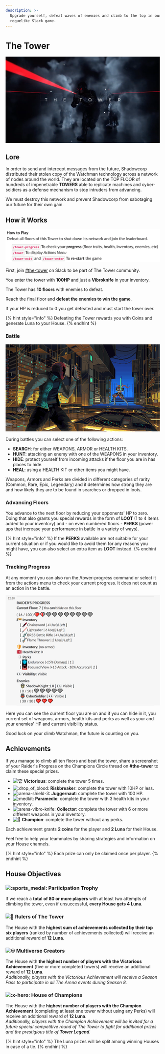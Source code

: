 ```yaml
---
description: >-
  Upgrade yourself, defeat waves of enemies and climb to the top in our async
  roguelike Slack game.
---
```


# The Tower

![](../.gitbook/assets/screen-shot-2021-03-25-at-12.03.38-am.png)

## Lore

In order to send and intercept messages from the future, Shadowcorp distributed their stolen copy of the Watchman technology across a network of nodes around the world. They are located on the TOP FLOOR of hundreds of impenetrable **TOWERS** able to replicate machines and cyber-soldiers as a defense mechanism to stop intruders from advancing.

We must destroy this network and prevent Shadowcorp from sabotaging our future for their own gain.

## How it Works

![](../.gitbook/assets/screenshot_2021-03-25-slack-the-tower-staging-x-team.png)

First, join [\#the-tower](https://app.slack.com/client/T0257R0RP/C01L4M80FE1) on Slack to be part of The Tower community.

You enter the tower with **100HP** and just a **Vibroknife** in your inventory.

The Tower has **10 floors** with enemies to defeat.

Reach the final floor and **defeat the enemies to win the game**.

If your HP is reduced to 0 you get defeated and must start the tower over.

{% hint style="info" %}
Defeating the Tower rewards you with Coins and generate Luna to your House.
{% endhint %}

### Battle

![](../.gitbook/assets/ninja.gif)

During battles you can select one of the following actions:

* **SEARCH**: for either WEAPONS, ARMOR or HEALTH KITS.
* **HUNT**: attacking an enemy with one of the WEAPONS in your inventory.
* **HIDE**: protect yourself from incoming attacks if the floor you are in has places to hide.
* **HEAL**: using a HEALTH KIT or other items you might have.

Weapons, Armors and Perks are divided in different categories of rarity \(Common, Rare, Epic, Legendary\) and it determines how strong they are and how likely they are to be found in searches or dropped in loots.

### Advancing Floors

You advance to the next floor by reducing your opponents' HP to zero. Doing that also grants you special rewards in the form of **LOOT** \(1 to 4 items added to your inventory\) and - on even numbered floors - **PERKS** \(power ups that increase your performance in battle in a variety of ways\).

{% hint style="info" %}
If the **PERKS** available are not suitable for your current situation or if you would like to avoid them for any reasons you might have, you can also select an extra item as **LOOT** instead.
{% endhint %}

### Tracking Progress

At any moment you can also run the /tower-progress command or select it from the actions menu to check your current progress. It does not count as an action in the battle.

![](../.gitbook/assets/image-3-.png)

Here you can see the current floor you are on and if you can hide in it, you current set of weapons, armors, health kits and perks as well as your and your enemies' HP and current visibility status.

Good luck on your climb Watchman, the future is counting on you.

## Achievements

If you manage to climb all ten floors and beat the tower, share a screenshot of your Raider's Progress on the Champions Circle thread on **\#the-tower** to claim these special prizes.

*  ![:trophy:](https://a.slack-edge.com/production-standard-emoji-assets/13.0/google-medium/1f3c6@2x.png) **Victorious**: complete the tower 5 times.
*  ![:drop\_of\_blood:](https://a.slack-edge.com/production-standard-emoji-assets/13.0/google-medium/1fa78@2x.png) **Riskbreaker**: complete the tower with 10HP or less.
*  ![:arena-shield-3:](https://emoji.slack-edge.com/T0257R0RP/arena-shield-3/9608ea009b98e691.png) **Juggernaut**: complete the tower with 100 HP.
*  ![:medkit:](https://emoji.slack-edge.com/T0257R0RP/medkit/feb463579cd8d0af.png) **Paramedic**: complete the tower with 3 health kits in your inventory.
*  ![:arena-vibro-knife:](https://emoji.slack-edge.com/T0257R0RP/arena-vibro-knife/2b44aab658e09e58.png) **Collector**: complete the tower with 6 or more different weapons in your inventory.
*  ![:star2:](https://a.slack-edge.com/production-standard-emoji-assets/13.0/google-medium/1f31f@2x.png) **Champion**: complete the tower without any perks.

Each achievement grants **2 coins** for the player and **2 Luna** for their House.

Feel free to help your teammates by sharing strategies and information on your House channels.

{% hint style="info" %}
Each prize can only be claimed once per player.
{% endhint %}

## House Objectives

### ![:sports\_medal:](https://a.slack-edge.com/production-standard-emoji-assets/13.0/google-medium/1f3c5@2x.png) **Participation Trophy**

If we reach a **total of 80 or more players** with at least two attempts of climbing the tower, even if unsuccessful, **every House gets 4 Luna**.

### ![:crown:](https://a.slack-edge.com/production-standard-emoji-assets/13.0/google-medium/1f451@2x.png) **Rulers of The Tower**

The House with the **highest sum of achievements collected by their top six players** \(ranked by number of achievements collected\) will receive an additional reward of **12 Luna**.

### ![:infinity:](https://a.slack-edge.com/production-standard-emoji-assets/13.0/google-medium/267e-fe0f@2x.png) **Multiverse Creators**

The House with **the highest number of players with the Victorious Achievement** \(five or more completed towers\) will receive an additional reward of **12 Luna**.  
_Additionally, players with the Victorious Achievement will receive a Season Pass to participate in all The Arena events during Season 8._

### ![:x-hero:](https://emoji.slack-edge.com/T0257R0RP/x-hero/7640829cee503058.png) **House of Champions**

The House with the **highest number of players with the Champion Achievement** \(completing at least one tower without using any Perks\) will receive an additional reward of **12 Luna**.  
_Additionally, players with the Champion Achievement will be invited for a future special competitive round of The Tower to fight for additional prizes and the prestigious title of **Tower Legend**._

{% hint style="info" %}
The Luna prizes will be split among winning Houses in case of a tie.
{% endhint %}

